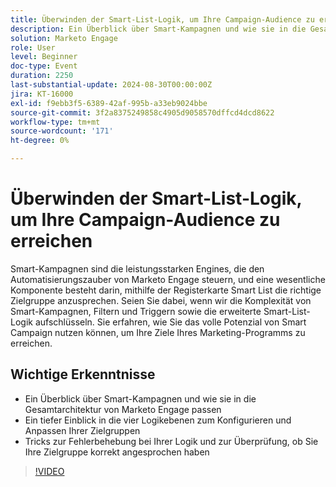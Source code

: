 ```yaml
---
title: Überwinden der Smart-List-Logik, um Ihre Campaign-Audience zu erreichen
description: Ein Überblick über Smart-Kampagnen und wie sie in die Gesamtarchitektur von Marketo Engage passen Ein detaillierter Einblick in die vier Logikebenen zum Konfigurieren und Anpassen Ihrer Zielgruppen Tricks zur Fehlerbehebung bei Ihrer Logik und zur Überprüfung, ob Sie Ihre beabsichtigte Zielgruppe korrekt angesprochen haben
solution: Marketo Engage
role: User
level: Beginner
doc-type: Event
duration: 2250
last-substantial-update: 2024-08-30T00:00:00Z
jira: KT-16000
exl-id: f9ebb3f5-6389-42af-995b-a33eb9024bbe
source-git-commit: 3f2a8375249858c4905d9058570dffcd4dcd8622
workflow-type: tm+mt
source-wordcount: '171'
ht-degree: 0%

---
```


# Überwinden der Smart-List-Logik, um Ihre Campaign-Audience zu erreichen

Smart-Kampagnen sind die leistungsstarken Engines, die den Automatisierungszauber von Marketo Engage steuern, und eine wesentliche Komponente besteht darin, mithilfe der Registerkarte Smart List die richtige Zielgruppe anzusprechen. Seien Sie dabei, wenn wir die Komplexität von Smart-Kampagnen, Filtern und Triggern sowie die erweiterte Smart-List-Logik aufschlüsseln. Sie erfahren, wie Sie das volle Potenzial von Smart Campaign nutzen können, um Ihre Ziele Ihres Marketing-Programms zu erreichen.

## Wichtige Erkenntnisse

* Ein Überblick über Smart-Kampagnen und wie sie in die Gesamtarchitektur von Marketo Engage passen
* Ein tiefer Einblick in die vier Logikebenen zum Konfigurieren und Anpassen Ihrer Zielgruppen
* Tricks zur Fehlerbehebung bei Ihrer Logik und zur Überprüfung, ob Sie Ihre Zielgruppe korrekt angesprochen haben

>[!VIDEO](https://video.tv.adobe.com/v/3432943/?learn=on)
